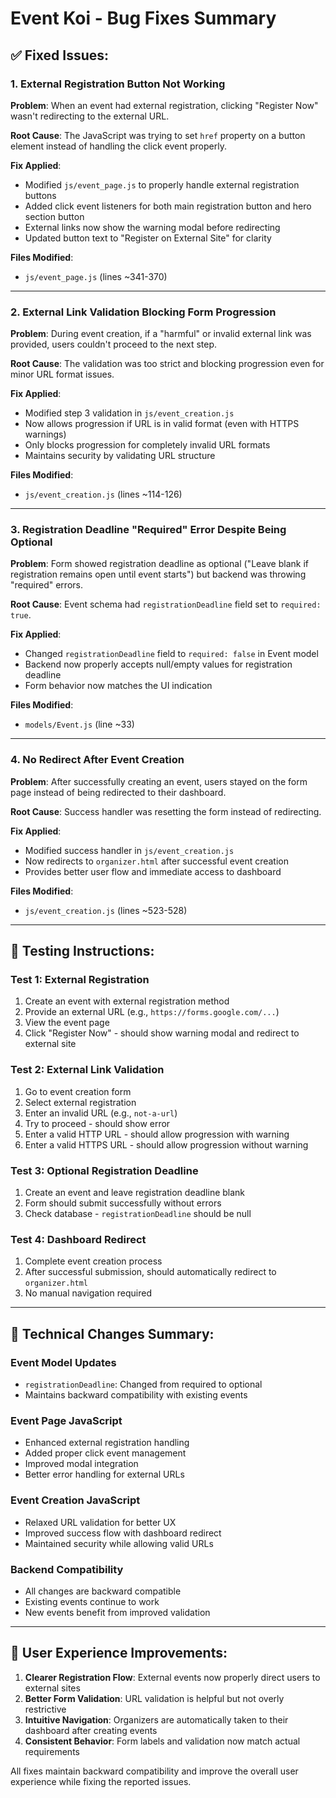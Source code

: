 # Event Koi - Bug Fixes Summary

## ✅ **Fixed Issues:**

### 1. **External Registration Button Not Working**
**Problem**: When an event had external registration, clicking "Register Now" wasn't redirecting to the external URL.

**Root Cause**: The JavaScript was trying to set `href` property on a button element instead of handling the click event properly.

**Fix Applied**:
- Modified `js/event_page.js` to properly handle external registration buttons
- Added click event listeners for both main registration button and hero section button
- External links now show the warning modal before redirecting
- Updated button text to "Register on External Site" for clarity

**Files Modified**:
- `js/event_page.js` (lines ~341-370)

---

### 2. **External Link Validation Blocking Form Progression**
**Problem**: During event creation, if a "harmful" or invalid external link was provided, users couldn't proceed to the next step.

**Root Cause**: The validation was too strict and blocking progression even for minor URL format issues.

**Fix Applied**:
- Modified step 3 validation in `js/event_creation.js`
- Now allows progression if URL is in valid format (even with HTTPS warnings)
- Only blocks progression for completely invalid URL formats
- Maintains security by validating URL structure

**Files Modified**:
- `js/event_creation.js` (lines ~114-126)

---

### 3. **Registration Deadline "Required" Error Despite Being Optional**
**Problem**: Form showed registration deadline as optional ("Leave blank if registration remains open until event starts") but backend was throwing "required" errors.

**Root Cause**: Event schema had `registrationDeadline` field set to `required: true`.

**Fix Applied**:
- Changed `registrationDeadline` field to `required: false` in Event model
- Backend now properly accepts null/empty values for registration deadline
- Form behavior now matches the UI indication

**Files Modified**:
- `models/Event.js` (line ~33)

---

### 4. **No Redirect After Event Creation**
**Problem**: After successfully creating an event, users stayed on the form page instead of being redirected to their dashboard.

**Root Cause**: Success handler was resetting the form instead of redirecting.

**Fix Applied**:
- Modified success handler in `js/event_creation.js`
- Now redirects to `organizer.html` after successful event creation
- Provides better user flow and immediate access to dashboard

**Files Modified**:
- `js/event_creation.js` (lines ~523-528)

---

## 🧪 **Testing Instructions:**

### Test 1: External Registration
1. Create an event with external registration method
2. Provide an external URL (e.g., `https://forms.google.com/...`)
3. View the event page
4. Click "Register Now" - should show warning modal and redirect to external site

### Test 2: External Link Validation
1. Go to event creation form
2. Select external registration
3. Enter an invalid URL (e.g., `not-a-url`)
4. Try to proceed - should show error
5. Enter a valid HTTP URL - should allow progression with warning
6. Enter a valid HTTPS URL - should allow progression without warning

### Test 3: Optional Registration Deadline
1. Create an event and leave registration deadline blank
2. Form should submit successfully without errors
3. Check database - `registrationDeadline` should be null

### Test 4: Dashboard Redirect
1. Complete event creation process
2. After successful submission, should automatically redirect to `organizer.html`
3. No manual navigation required

---

## 🔧 **Technical Changes Summary:**

### Event Model Updates
- `registrationDeadline`: Changed from required to optional
- Maintains backward compatibility with existing events

### Event Page JavaScript
- Enhanced external registration handling
- Added proper click event management
- Improved modal integration
- Better error handling for external URLs

### Event Creation JavaScript
- Relaxed URL validation for better UX
- Improved success flow with dashboard redirect
- Maintained security while allowing valid URLs

### Backend Compatibility
- All changes are backward compatible
- Existing events continue to work
- New events benefit from improved validation

---

## 🚀 **User Experience Improvements:**

1. **Clearer Registration Flow**: External events now properly direct users to external sites
2. **Better Form Validation**: URL validation is helpful but not overly restrictive
3. **Intuitive Navigation**: Organizers are automatically taken to their dashboard after creating events
4. **Consistent Behavior**: Form labels and validation now match actual requirements

All fixes maintain backward compatibility and improve the overall user experience while fixing the reported issues.
